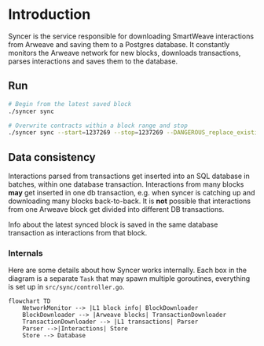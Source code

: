 # Introduction

Syncer is the service responsible for downloading SmartWeave interactions from Arweave and saving them to a Postgres database.
It constantly monitors the Arweave network for new blocks, downloads transactions, parses interactions and saves them to the database.

## Run

```bash
# Begin from the latest saved block
./syncer sync

# Overwrite contracts within a block range and stop
./syncer sync --start=1237269 --stop=1237269 --DANGEROUS_replace_existing_data
```

## Data consistency

Interactions parsed from transactions get inserted into an SQL database in batches, within one database transaction. Interactions from many blocks **may** get inserted in one db transaction, e.g. when syncer is catching up and downloading many blocks back-to-back. It is **not** possible that interactions from one Arweave block get divided into different DB transactions.

Info about the latest synced block is saved in the same database transaction as interactions from that block.

### Internals

Here are some details about how Syncer works internally. Each box in the diagram is a separate `Task` that may spawn multiple goroutines, everything is set up in `src/sync/controller.go`.


```mermaid
flowchart TD
    NetworkMonitor --> |L1 block info| BlockDownloader
    BlockDownloader --> |Arweave blocks| TransactionDownloader
    TransactionDownloader --> |L1 transactions| Parser
    Parser -->|Interactions| Store
    Store --> Database
```
